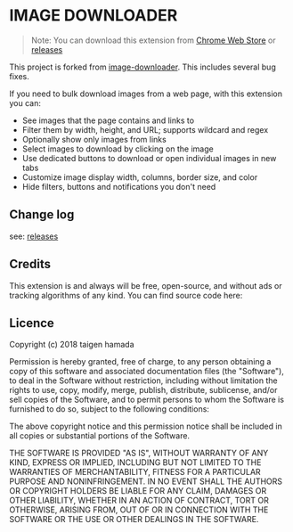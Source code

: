 # IMAGE DOWNLOADER

> Note:
> You can download this extension from 
[Chrome Web Store](https://chrome.google.com/webstore/detail/image-downloader/leakgmkipjfnmnacgakpggmilnhlmbcg)
or
[releases](https://github.com/hatai/image-downloader/releases)

This project is forked from [image-downloader](https://github.com/vdsabev/image-downloader).
This includes several bug fixes.

If you need to bulk download images from a web page, with this extension you can:

* See images that the page contains and links to
* Filter them by width, height, and URL; supports wildcard and regex
* Optionally show only images from links
* Select images to download by clicking on the image
* Use dedicated buttons to download or open individual images in new tabs
* Customize image display width, columns, border size, and color
* Hide filters, buttons and notifications you don't need

## Change log

see: [releases](https://github.com/hatai/image-downloader/releases)
    
## Credits

This extension is and always will be free, open-source,
and without ads or tracking algorithms of any kind.
You can find source code here: [](https://github.com/hatai/image-downloader)
    
## Licence

Copyright (c) 2018 taigen hamada

Permission is hereby granted, free of charge, to any person obtaining 
a copy of this software and associated documentation files (the "Software"),
to deal in the Software without restriction,
including without limitation the rights to use, copy, modify, merge, publish, distribute,
sublicense, and/or sell copies of the Software,
and to permit persons to whom the Software is furnished to do so, subject to the following conditions:

The above copyright notice and this permission notice shall be included
in all copies or substantial portions of the Software.

THE SOFTWARE IS PROVIDED "AS IS", WITHOUT WARRANTY OF ANY KIND,
EXPRESS OR IMPLIED, INCLUDING BUT NOT LIMITED TO THE WARRANTIES OF MERCHANTABILITY,
FITNESS FOR A PARTICULAR PURPOSE AND NONINFRINGEMENT. IN NO EVENT SHALL THE AUTHORS
OR COPYRIGHT HOLDERS BE LIABLE FOR ANY CLAIM, DAMAGES OR OTHER LIABILITY, WHETHER IN
AN ACTION OF CONTRACT, TORT OR OTHERWISE, ARISING FROM, OUT OF OR IN CONNECTION WITH
THE SOFTWARE OR THE USE OR OTHER DEALINGS IN THE SOFTWARE.
